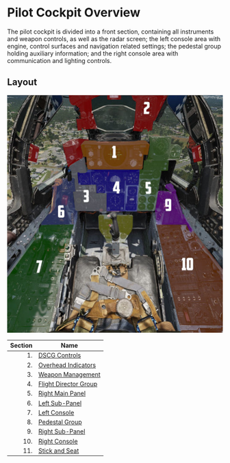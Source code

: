 # Pilot Cockpit Overview

The pilot cockpit is divided into a front section, containing all instruments
and weapon controls, as well as the radar screen; the left console area with
engine, control surfaces and navigation related settings; the pedestal group
holding auxiliary information; and the right console area with communication and
lighting controls.

## Layout

![pilot_overview](../../img/pilot_overview_numbered.jpg)

| Section | Name                                              |
| ------: |---------------------------------------------------|
|      1. | [DSCG Controls](dscg_controls.md)                 |
|      2. | [Overhead Indicators](overhead_indicators.md)     |
|      3. | [Weapon Management](weapon_management.md)         |
|      4. | [Flight Director Group](flight_director_group.md) |
|      5. | [Right Main Panel](right_main_panel.md)           |
|      6. | [Left Sub-Panel](left_sub_panel.md)               |
|      7. | [Left Console](left_console/overview.md)          |
|      8. | [Pedestal Group](pedestal_group.md)               |
|      9. | [Right Sub-Panel](right_sub_panel.md)             |
|     10. | [Right Console](right_console/overview.md)        |
|     11. | [Stick and Seat](stick_seat.md)                   |
